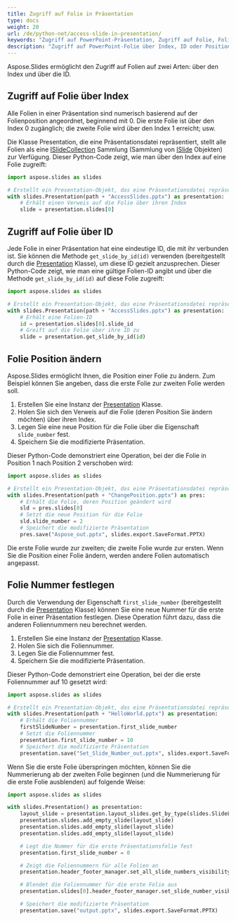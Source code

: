 ```yaml
---
title: Zugriff auf Folie in Präsentation
type: docs
weight: 20
url: /de/python-net/access-slide-in-presentation/
keywords: "Zugriff auf PowerPoint-Präsentation, Zugriff auf Folie, Folieneigenschaften bearbeiten, Folienposition ändern, Foliennummer festlegen, Index, ID, Position Python, Aspose.Slides"
description: "Zugriff auf PowerPoint-Folie über Index, ID oder Position in Python. Folieneigenschaften bearbeiten"
---
```


Aspose.Slides ermöglicht den Zugriff auf Folien auf zwei Arten: über den Index und über die ID.

## **Zugriff auf Folie über Index**

Alle Folien in einer Präsentation sind numerisch basierend auf der Folienposition angeordnet, beginnend mit 0. Die erste Folie ist über den Index 0 zugänglich; die zweite Folie wird über den Index 1 erreicht; usw.

Die Klasse Presentation, die eine Präsentationsdatei repräsentiert, stellt alle Folien als eine [ISlideCollection](https://reference.aspose.com/slides/python-net/aspose.slides/islidecollection/) Sammlung (Sammlung von [ISlide](https://reference.aspose.com/slides/python-net/aspose.slides/islide/) Objekten) zur Verfügung. Dieser Python-Code zeigt, wie man über den Index auf eine Folie zugreift:

```python
import aspose.slides as slides

# Erstellt ein Presentation-Objekt, das eine Präsentationsdatei repräsentiert
with slides.Presentation(path + "AccessSlides.pptx") as presentation:
    # Erhält einen Verweis auf die Folie über ihren Index
    slide = presentation.slides[0]
```

## **Zugriff auf Folie über ID**

Jede Folie in einer Präsentation hat eine eindeutige ID, die mit ihr verbunden ist. Sie können die Methode `get_slide_by_id(id)` verwenden (bereitgestellt durch die [Presentation](https://reference.aspose.com/slides/python-net/aspose.slides/presentation/) Klasse), um diese ID gezielt anzusprechen. Dieser Python-Code zeigt, wie man eine gültige Folien-ID angibt und über die Methode `get_slide_by_id(id)` auf diese Folie zugreift:

```python
import aspose.slides as slides

# Erstellt ein Presentation-Objekt, das eine Präsentationsdatei repräsentiert
with slides.Presentation(path + "AccessSlides.pptx") as presentation:
    # Erhält eine Folien-ID
    id = presentation.slides[0].slide_id
    # Greift auf die Folie über ihre ID zu
    slide = presentation.get_slide_by_id(id)
```

## **Folie Position ändern**

Aspose.Slides ermöglicht Ihnen, die Position einer Folie zu ändern. Zum Beispiel können Sie angeben, dass die erste Folie zur zweiten Folie werden soll.

1. Erstellen Sie eine Instanz der [Presentation](https://reference.aspose.com/slides/python-net/aspose.slides/presentation/) Klasse.
2. Holen Sie sich den Verweis auf die Folie (deren Position Sie ändern möchten) über ihren Index.
3. Legen Sie eine neue Position für die Folie über die Eigenschaft `slide_number` fest.
4. Speichern Sie die modifizierte Präsentation.

Dieser Python-Code demonstriert eine Operation, bei der die Folie in Position 1 nach Position 2 verschoben wird:

```python
import aspose.slides as slides

# Erstellt ein Presentation-Objekt, das eine Präsentationsdatei repräsentiert
with slides.Presentation(path + "ChangePosition.pptx") as pres:
    # Erhält die Folie, deren Position geändert wird
    sld = pres.slides[0]
    # Setzt die neue Position für die Folie
    sld.slide_number = 2
    # Speichert die modifizierte Präsentation
    pres.save("Aspose_out.pptx", slides.export.SaveFormat.PPTX)
```

Die erste Folie wurde zur zweiten; die zweite Folie wurde zur ersten. Wenn Sie die Position einer Folie ändern, werden andere Folien automatisch angepasst.

## **Folie Nummer festlegen**

Durch die Verwendung der Eigenschaft `first_slide_number` (bereitgestellt durch die [Presentation](https://reference.aspose.com/slides/python-net/aspose.slides/presentation/) Klasse) können Sie eine neue Nummer für die erste Folie in einer Präsentation festlegen. Diese Operation führt dazu, dass die anderen Foliennummern neu berechnet werden.

1. Erstellen Sie eine Instanz der [Presentation](https://reference.aspose.com/slides/python-net/aspose.slides/presentation/) Klasse.
2. Holen Sie sich die Foliennummer.
3. Legen Sie die Foliennummer fest.
4. Speichern Sie die modifizierte Präsentation.

Dieser Python-Code demonstriert eine Operation, bei der die erste Foliennummer auf 10 gesetzt wird:

```python
import aspose.slides as slides

# Erstellt ein Presentation-Objekt, das eine Präsentationsdatei repräsentiert
with slides.Presentation(path + "HelloWorld.pptx") as presentation:
    # Erhält die Foliennummer
    firstSlideNumber = presentation.first_slide_number
    # Setzt die Foliennummer
    presentation.first_slide_number = 10
    # Speichert die modifizierte Präsentation
    presentation.save("Set_Slide_Number_out.pptx", slides.export.SaveFormat.PPTX)
```

Wenn Sie die erste Folie überspringen möchten, können Sie die Nummerierung ab der zweiten Folie beginnen (und die Nummerierung für die erste Folie ausblenden) auf folgende Weise:

```python
import aspose.slides as slides

with slides.Presentation() as presentation:
    layout_slide = presentation.layout_slides.get_by_type(slides.SlideLayoutType.BLANK)
    presentation.slides.add_empty_slide(layout_slide)
    presentation.slides.add_empty_slide(layout_slide)
    presentation.slides.add_empty_slide(layout_slide)

    # Legt die Nummer für die erste Präsentationsfolie fest
    presentation.first_slide_number = 0

    # Zeigt die Foliennummern für alle Folien an
    presentation.header_footer_manager.set_all_slide_numbers_visibility(True)

    # Blendet die Foliennummer für die erste Folie aus
    presentation.slides[0].header_footer_manager.set_slide_number_visibility(False)

    # Speichert die modifizierte Präsentation
    presentation.save("output.pptx", slides.export.SaveFormat.PPTX)
```